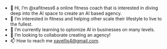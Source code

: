 - 👋 Hi, I’m @xafitness6 a online fitness coach that is interested in diving deep into the AI space to create an AI based agency.
- 👀 I’m interested in fitness and helping other scale their lifestyle to live to the fullest. 
- 🌱 I’m currently learning to optomize AI in businesses on many levels. 
- 💞️ I’m looking to collaborate creating an agency!
- 📫 How to reach me xavellis4@gmail.com. 

<!---
xafitness6/xafitness6 is a ✨ special ✨ repository because its `README.md` (this file) appears on your GitHub profile.
You can click the Preview link to take a look at your changes.
--->
